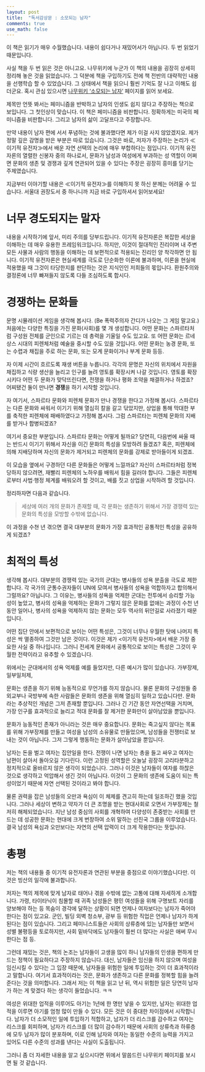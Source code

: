 ```yaml
---
layout: post
title:  "독서감상문 : 소모되는 남자"
comments: true
use_math: false
---
```


이 책은 읽기가 매우 수월했습니다.
내용이 쉽다거나 재밌어서가 아닙니다.
두 번 읽었기 때문입니다.

사실 책을 두 번 읽은 것은 아니고요.
나무위키에 누군가 이 책의 내용을 굉장히 상세히 정리해 놓은 것을 읽었습니다.
그 덕분에 책을 구입하기도 전에 책 전반의 대략적인 내용을 선행학습 할 수 있었습니다.
그 상태에서 책을 읽으니 훨씬 기억도 잘 나고 이해도 쉽더군요.
혹시 관심 있으시면 [나무위키 ‘소모되는 남자’](https://namu.wiki/w/%EC%86%8C%EB%AA%A8%EB%90%98%EB%8A%94%20%EB%82%A8%EC%9E%90) 페이지를 읽어 보세요.

제목만 언뜻 봐서는 페미니즘을 반박하고 남자의 인생도 쉽지 않다고 주장하는 책으로 보입니다.
그 첫인상이 맞습니다.
이 책은 페미니즘을 비판합니다.
정확하게는 미국의 페미니즘을 비판합니다.
그리고 남자의 삶이 고달프다고 주장합니다.

만약 내용이 남자 편에 서서 푸념하는 것에 불과했다면 제가 이걸 사지 않았겠지요.
제가 정말 깊은 감명을 받은 부분은 따로 있습니다.
그것은 바로, 저자가 주장하는 논리가 ≪이기적 유전자≫에서 배운 자연 선택의 논리에 매우 부합하다는 점입니다.
이기적 유전자론의 열렬한 신봉자 중의 하나로서, 문화가 남성과 여성에게 부과하는 성 역할이 어쩌면 문화의 생존 및 경쟁과 깊게 연관되어 있을 수 있다는 주장은 굉장히 흥미를 당기는 주제였습니다.

지금부터 이야기할 내용은 ≪이기적 유전자≫를 이해하지 못 하신 분께는 어려울 수 있습니다.
서울대 권장도서 중 하나니까 지금 바로 구입하셔서 읽어보세요!

# 너무 경도되지는 말자

내용을 시작하기에 앞서, 미리 주의를 당부드립니다.
이기적 유전자론은 복잡한 세상을 이해하는 데 매우 유용한 프레임워크입니다.
하지만, 이것이 절대적인 진리이며 내 주변 모든 사물과 사람의 행동을 이해하는 데 보편적으로 적용되는 진리인 양 착각하면 안 됩니다.
이기적 유전자론은 현실세계를 극도로 단순화한 이론에 불과하며, 이론을 현실에 적용했을 때 그것이 타당한지를 판단하는 것은 지식인인 저희들의 몫입니다.
환원주의와 결정론에 너무 빠져들지 않도록 다들 조심하도록 합시다.

# 경쟁하는 문화들

문명 시뮬레이션 게임을 생각해 봅시다. (Be 폭력주의자 간디가 나오는 그 게임 말고요.)
처음에는 다양한 특징을 가진 문화(사회)를 몇 개 생성합니다.
어떤 문화는 스파르타처럼 구성원 전체를 군인으로 기르는 데 총력을 기울일 수도 있고요.
또 어떤 문화는 르네상스 시대의 피렌체처럼 예술을 중시할 수도 있을 것입니다.
어떤 문화는 농경 문화, 또는 수렵과 채집을 주로 하는 문화, 또는 모계 문화이거나 부계 문화 등등.

자 이제 시간이 흐르도록 재생 버튼을 누릅니다.
각각의 문명은 자신의 위치에서 자원을 채집하고 식량 생산을 늘리고 인구를 늘려 영토를 확장시켜 나갈 것입니다.
영토를 확장시키다 어떤 두 문화가 맞닥뜨린다면, 전쟁을 하거나 평화 조약을 채결하거나 하겠죠?
어찌됐건 둘이 만나면 **경쟁**을 하기 시작할 것입니다.

자 여기서, 스파르타 문화와 피렌체 문화가 만나 경쟁을 한다고 가정해 봅시다.
스파르타는 다른 문화와 싸워서 이기기 위해 열심히 칼을 갈고 닦았지만, 상업을 통해 막대한 부를 축적한 피렌체에 패배하였다고 가정해 봅시다.
그럼 스파르타는 피렌체 문화의 지배를 받거나 합병되겠죠?

여기서 중요한 부분입니다.
스파르타 문화는 어떻게 될까요?
당연히, 다음번에 싸울 때는 반드시 이기기 위해서 자신을 이긴 문화의 특성을 모방하려 들겠죠?
혹은, 피렌체에 의해 지배당하며 자신의 문화가 제거되고 피렌체의 문화를 강제로 받아들이게 되겠죠.

이 모습을 옆에서 구경하던 다른 문화들은 어떻게 느낄까요?
자신이 스파르타처럼 정복당하지 않으려면, 재빨리 피렌체의 노하우를 배워서 힘을 길러야 합니다.
그들은 피렌체로부터 사법·행정 체계를 배워오려 할 것이고, 배를 짓고 상업을 시작하려 할 것입니다.

정리하자면 다음과 같습니다.

> 세상에 여러 개의 문화가 존재할 때, 각 문화는 생존하기 위해서 가장 경쟁력 있는 문화의 특성을 모방할 수밖에 없습니다.

이 과정을 수쳔 년 겪으면 결국 대부분의 문화가 가장 효과적인 공통적인 특성을 공유하게 되겠죠?

# 최적의 특성

생각해 봅시다.
대부분의 경쟁력 있는 국가의 군대는 병사들의 성욕 분출을 극도로 제한합니다.
각 국가의 군통수권자들이 UN에 모여서 병사들의 성욕을 억합하자고 합의해서 그럴까요?
아닙니다.
그 이유는, 병사들의 성욕을 억제한 군대는 전투에서 승리할 가능성이 높았고, 병사의 성욕을 억제하는 문화가 그렇지 않은 문화를 없애는 과정이 수천 년 동안 일어나, 병사의 성욕을 억제하지 않는 문화는 모두 역사의 뒤안길로 사라졌기 때문입니다.

어떤 집단 안에서 보편적으로 보이는 어떤 특성은, 그것이 너무나 우월한 탓에 나머지 특성은 싹 멸종하여 그것만 남은 것이다.
이것은 제가 <이기적 유전자>에서 배운 가장 중요한 사실 중 하나입니다.
그러니 전세계 문화에서 공통적으로 보이는 특성은 그것이 우월한 전략이라고 유추할 수 있겠습니다.

위에서는 군대에서의 성욕 억제를 예를 들었지만, 다른 예시가 많이 있습니다.
가부장제, 일부일처제,

문화는 생존을 하기 위해 능동적으로 무언가를 하지 않습니다.
물론 문화의 구성원들 중 외교부나 국방부에 속한 사람들은 문화의 생존을 위해 열심히 일하고 있습니다만.
문화라는 추상적인 개념은 그저 존재할 뿐입니다.
그러나 긴 기간 동안 자연선택을 거치며, 가장 인구를 효과적으로 늘리고 적대 문화를 잘 제거한 문화만이 살아남았을 뿐입니다.

문화가 능동적인 존재가 아니라는 것은 매우 중요합니다.
문화는 죽고싶지 않다는 목표를 위해 가부장제를 만들고 여성을 남성의 소유물로 만들었으며, 남성들을 전쟁터로 보내는 것이 아닙니다.
그저 그렇게 행동하는 문화가 살아남았을 뿐입니다.

남자는 돈을 벌고 여자는 집안일을 한다.
전쟁이 나면 남자는 총을 들고 싸우고 여자는 남편이 살아서 돌아오길 기다린다.
이런 고정된 성역할은 오늘날 굉장히 고리타분하고 정치적으로 올바르지 않은 생각이 되었습니다.
그러나 이것은 남자들이 여자를 하찮은 것으로 생각하고 억압해서 생긴 것이 아닙니다.
이것이 그 문화의 생존에 도움이 되는 특성이었기 때문에 자연 선택된 것이라고 봐야 합니다.

물론 권력을 잡은 남성들의 오만과 욕심이 이 체제를 견고히 하는데 일조하긴 했을 것입니다.
그러나 세상이 변하고 약자가 더 큰 조명을 받는 현대사회로 오면서 가부장제는 철저히 해체되었습니다.
지난 남성 중심의 사회를 개혁하여 다양성이 존중받는 사회를 만드는 데 성공한 문화는 현대에 크게 번창하여 소위 말하는 선진국 그룹을 이루었습니다.
결국 남성의 욕심과 오만보다는 자연의 선택 압력이 더 크게 작용한다는 뜻입니다.

# 총평

저는 책의 내용들 중 이기적 유전자론과 연관된 부분을 중점으로 이야기했습니다만.
이것은 빙산의 일각에 불과합니다.

저자는 책의 제목에 맞게 남자로 태어나 겪을 수밖에 없는 고통에 대해 자세하게 소개합니다.
가령, 타이타닉이 침몰할 때 귀족 남성들은 평민 여성들을 위해 구명보트 자리를 양보해야 하는 등 목숨이 경각에 달하는 상황이 되면 언제나 여자보다는 남자가 죽어야 한다는 점이 있고요.
군인, 빌딩 외벽 청소부, 광부 등 위험한 직업은 언제나 남자가 하게 된다는 점이 있습니다.
그리고 페미니스트들은 사회의 상류층에 있는 남자들만 보면서 성별 불평등을 토로하지만, 사회 밑바닥에도 남자들이 훨씬 더 많다는 사실은 애써 무시한다는 점 등.

그런데 재밌는 것은, 책의 논조는 남자들이 고생을 많이 하니 남자들의 인생을 편하게 만드는 정책이 필요하다고 주장하지 않습니다.
대신, 남자들은 임신을 하지 않으며 여성을 임신시킬 수 있다는 그 입장 때문에, 남자들을 위험한 일에 투입하는 것이 더 효과적이라고 말합니다.
여기서 효과적이라는 것은, 문화가 생존하고 다른 문화를 정복할 힘을 늘려준다는 것을 의미합니다.
그래서 저는 이 책을 읽고 난 뒤, 역시 위험한 일은 당연히 남자가 하는 게 맞겠다 하는 생각이 들었습니다. ㅋㅋ

여성은 위대한 업적을 이루어도 아기는 1년에 한 명만 낳을 수 있지만, 남자는 위대한 업적을 이루면 아기를 엄청 많이 만들 수 있다.
모든 것은 이 중대한 차이점에서 시작합니다.
남자가 더 소모적인 일에 투입하기 적합하고, 남자가 더 리스크를 감수하고 여자는 리스크를 회피하며, 남자가 리스크를 더 많이 감수하기 때문에 사회의 상류측과 하류층에 모두 남자가 많이 분포하며, 이로 인해 남자와 여자는 동일한 수준의 능력을 가지고 있어도 다른 수준의 성과를 낸다는 사실이 도출됩니다.

그러니 좀 더 자세한 내용을 알고 싶으시다면 위에서 말씀드린 나무위키 페이지를 보시면 될 것 같습니다.
